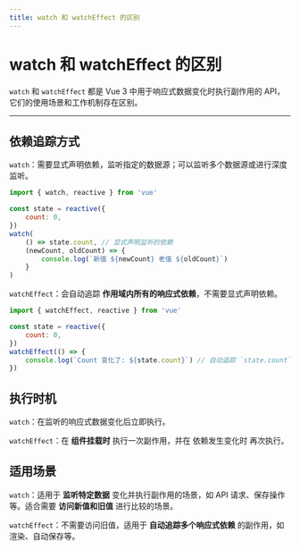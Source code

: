 ```yaml
---
title: watch 和 watchEffect 的区别
---
```


# watch 和 watchEffect 的区别
`watch` 和 `watchEffect` 都是 Vue 3 中用于响应式数据变化时执行副作用的 API，它们的使用场景和工作机制存在区别。

---

## 依赖追踪方式
`watch`：需要显式声明依赖，监听指定的数据源；可以监听多个数据源或进行深度监听。
```js
import { watch, reactive } from 'vue'

const state = reactive({
    count: 0,
})
watch(
    () => state.count, // 显式声明监听的依赖
    (newCount, oldCount) => {
        console.log(`新值 ${newCount} 老值 ${oldCount}`)
    }
)
```

`watchEffect`：会自动追踪 **作用域内所有的响应式依赖**，不需要显式声明依赖。
```js
import { watchEffect, reactive } from 'vue'

const state = reactive({
    count: 0,
})
watchEffect(() => {
    console.log(`Count 变化了: ${state.count}`) // 自动追踪 `state.count`
})
```

## 执行时机
`watch`：在监听的响应式数据变化后立即执行。

`watchEffect`：在 **组件挂载时** 执行一次副作用，并在 依赖发生变化时 再次执行。

## 适用场景
`watch`：适用于 **监听特定数据** 变化并执行副作用的场景，如 API 请求、保存操作等。适合需要 **访问新值和旧值** 进行比较的场景。

`watchEffect`：不需要访问旧值，适用于 **自动追踪多个响应式依赖** 的副作用，如渲染、自动保存等。